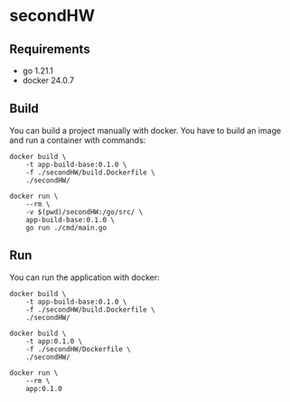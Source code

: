 # secondHW
## Requirements

- go 1.21.1
- docker 24.0.7

## Build
You can build a project manually with docker. You have to build an image and run a container with commands:
```
docker build \
    -t app-build-base:0.1.0 \
    -f ./secondHW/build.Dockerfile \
    ./secondHW/

docker run \
    --rm \
    -v $(pwd)/secondHW:/go/src/ \
    app-build-base:0.1.0 \
    go run ./cmd/main.go
```

## Run
You can run the application with docker:
```
docker build \
    -t app-build-base:0.1.0 \
    -f ./secondHW/build.Dockerfile \
    ./secondHW/
    
docker build \
    -t app:0.1.0 \
    -f ./secondHW/Dockerfile \
    ./secondHW/

docker run \
    --rm \
    app:0.1.0
```

